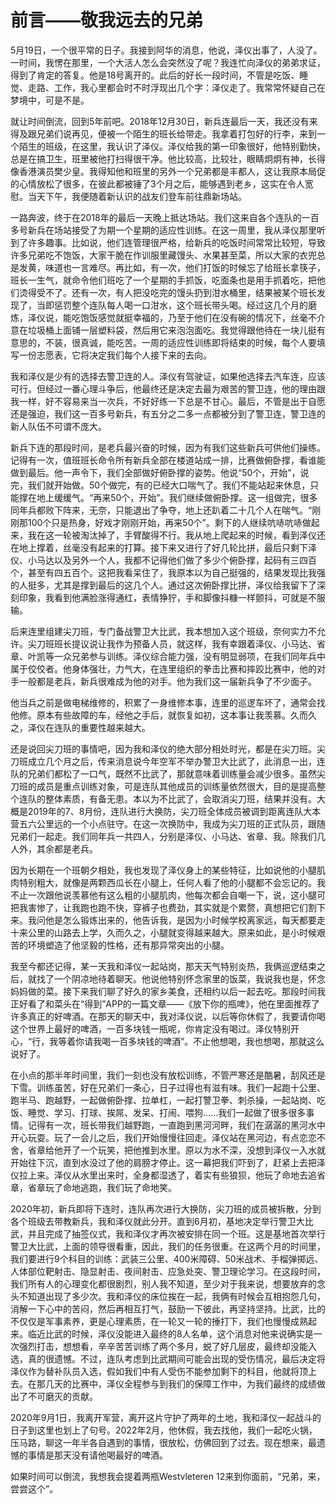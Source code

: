 # 前言——敬我远去的兄弟

5月19日，一个很平常的日子。我接到阿华的消息，他说，泽仪出事了，人没了。一时间，我愣在那里，一个大活人怎么会突然没了呢？我连忙向泽仪的弟弟求证，得到了肯定的答复。他是18号离开的。此后的好长一段时间，不管是吃饭、睡觉、走路、工作，我心里都会时不时浮现出几个字：泽仪走了。我常常怀疑自己在梦境中，可是不是。



就让时间倒流，回到5年前吧。2018年12月30日，新兵连最后一天，我还没有来得及跟兄弟们说再见，便被一个陌生的班长给带走。我拿着打包好的行李，来到一个陌生的班级，在这里，我认识了泽仪。泽仪给我的第一印象很好，他特别勤快，总是在搞卫生，班里被他打扫得很干净。他比较高，比较壮，眼睛炯炯有神，长得像香港演员樊少皇。我得知他和班里的另外一个兄弟都是丰都人，这让我原本局促的心情放松了很多，在彼此都被锤了3个月之后，能够遇到老乡，这实在令人宽慰。当天下午，我便随着新认识的战友们登车前往鼎新场站。



一路奔波，终于在2018年的最后一天晚上抵达场站。我们这来自各个连队的一百多号新兵在场站接受了为期一个星期的适应性训练。在这一周里，我从泽仪那里听到了许多趣事。比如说，他们连管理很严格，给新兵的吃饭时间常常比较短，导致许多兄弟吃不饱饭，大家干脆在作训服里藏馒头、水果甚至菜，所以大家的衣兜总是发黄，味道也一言难尽。再比如，有一次，他们打饭的时候忘了给班长拿筷子，班长一生气，就命令他们班吃了一个星期的手抓饭，吃面条也是用手抓着吃，把他们烫得受不了。还有一次，有人把没吃完的馒头扔到泔水桶里，结果被某个班长发现了，当即惩罚整个连队每人喝一口泔水，这个班长带头喝。经过这几个月的磨炼，泽仪说，能吃饱饭感觉就挺幸福的，乃至于他们在没有碗的情况下，丝毫不介意在垃圾桶上面铺一层塑料袋，然后用它来泡泡面吃。我觉得跟他待在一块儿挺有意思的，不装，很真诚，能吃苦。一周的适应性训练即将结束的时候，每个人要填写一份志愿表，它将决定我们每个人接下来的去向。



我和泽仪是少有的选择去警卫连的人。泽仪有驾驶证，如果他选择去汽车连，应该可行。但经过一番心理斗争后，他最终还是决定去最为艰苦的警卫连，他的理由跟我一样，好不容易来当一次兵，不好好练一下总是不甘心。最后，不管是出于自愿还是强迫，我们这一百多号新兵，有五分之二多一点都被分到了警卫连，警卫连的新人队伍不可谓不庞大。



新兵下连的那段时间，是老兵最兴奋的时候，因为有我们这些新兵可供他们操练。记得有一次，值班班长命令所有新兵全部在楼道站成一排，比赛做俯卧撑，看谁能做到最后。他一声令下，我们全部做好俯卧撑的姿势。他说“50个，开始”，说完，我们就开始做。50个做完，有的已经大口喘气了。我们不能站起来休息，只能撑在地上缓缓气。“再来50个，开始”。我们继续做俯卧撑。这一组做完，很多同年兵都败下阵来，无奈，只能退出了争夺，地上还趴着二十几个人在喘气。“刚刚那100个只是热身，好戏才刚刚开始，再来50个”。剩下的人继续吭哧吭哧做起来，我在这一轮被淘汰掉了，手臂酸得不行。我从地上爬起来的时候，看到泽仪还在地上撑着，丝毫没有起来的打算。接下来又进行了好几轮比拼，最后只剩下泽仪、小马达以及另外一个人，我都不记得他们做了多少个俯卧撑，起码有三四百个，甚至有四五百个。这把我看呆住了，我原本以为自己挺强的，结果发现比我强的人挺多，尤其是撑到最后的这几个人。通过这次俯卧撑比拼，泽仪给我留下了深刻印象，我看到他满脸涨得通红，表情狰狞，手和脚像抖糠一样颤抖，可就是不服输。



后来连里组建尖刀班，专门备战警卫大比武，我本想加入这个班级，奈何实力不允许。尖刀班班长提议说让我作为预备人员，就这样，我有幸跟着泽仪、小马达、省章、叶凯等一众兄弟参与训练。泽仪综合能力强，没有明显弱项，在我们同年兵中属于佼佼者。他身体强壮，力气大，在连里组织的拳击比赛和摔跤比赛中，他的对手一般都是老兵，新兵很难成为他的对手。他为我们这一届新兵争了不少面子。



他当兵之前是做电梯维修的，积累了一身维修本事，连里的巡逻车坏了，通常会找他修。原本有些故障的车，经他之手后，就恢复如初，这本事让我羡慕。久而久之，泽仪在连队的重要性越来越大。



还是说回尖刀班的事情吧，因为我和泽仪的绝大部分相处时光，都是在尖刀班。尖刀班成立几个月之后，传来消息说今年空军不举办警卫大比武了，此消息一出，连队的兄弟们都松了一口气，既然不比武了，那就意味着训练量会减少很多。虽然尖刀班的成员是重点训练对象，可是连队其他成员的训练量依然很大，目的是提高整个连队的整体素质，有备无患。本以为不比武了，会取消尖刀班，结果并没有。大概是2019年的7、8月份，连队进行大换防，尖刀班全体成员被调到距离连队大本营五六公里远的一个小点驻守。在这一次换防中，我成为尖刀班的正式队员，跟随兄弟们一起走。我们同年兵一共四人，分别是泽仪、小马达、省章、我。除我们几人外，其余都是老兵。



因为长期在一个班朝夕相处，我也发现了泽仪身上的某些特征，比如说他的小腿肌肉特别粗大，就像是两颗西瓜长在小腿上，任何人看了他的小腿都不会忘记的。我不止一次跟他说羡慕他有这么粗的小腿肌肉，他每次都会自嘲一下，说，这小腿可把我害惨了，让我跑也跑不快，穿裤子也费劲，其实就是个累赘，真想把它们割下来。我问他是怎么锻炼出来的，他告诉我，是因为小时候学校离家远，每天都要走十来公里的山路去上学，久而久之，小腿就变得越来越大。原来如此，是小时候艰苦的环境塑造了他坚毅的性格，还有那异常突出的小腿。



我至今都还记得，某一天我和泽仪一起站岗，那天天气特别炎热，我俩巡逻结束之后，就找了一个阴凉地待着聊天。他说他特别怀念家里的饭菜，我说我也是，怀念妈妈做的菜。接下来我们聊了好久的家乡美食，还相约以后一起去吃。那段时间我正好看了和菜头在“得到”APP的一篇文章——《放下你的瓶啤》，他在里面推荐了许多真正的好啤酒。在那天的聊天中，我对泽仪说，以后等你休假了，我要请你喝这个世界上最好的啤酒，一百多块钱一瓶呢，你肯定没有喝过。泽仪特别开心，“行，我等着你请我喝一百多块钱的啤酒”。不止他想喝，我也想喝，那就这么说好了。



在小点的那半年时间里，我们一刻也没有放松训练，不管严寒还是酷暑，刮风还是下雪。训练虽苦，好在兄弟们一条心，日子过得也有滋有味。我们一起跑十公里、跑半马、跑越野，一起做俯卧撑、拉单杠，一起打警卫拳、刺杀操，一起站岗、吃饭、睡觉、学习、打球、挨屌、发呆、打闹、喂狗......我们一起做了很多很多事情。记得有一次，班长带我们越野跑，一直跑到黑河河畔，我们在潺潺的黑河水中开心玩耍。玩了一会儿之后，我们开始慢慢往回走。泽仪站在黑河边，有点恋恋不舍，省章给他开了一个玩笑，把他推到水里。原以为水不深，没想到泽仪一入水就开始往下沉，直到水没过了他的肩膀才停止。这一幕把我们吓到了，赶紧上去把泽仪拉上来。泽仪从水里出来时，全身都湿透了，着实有些狼狈，他玩了命地去追省章，省章玩了命地逃跑，我们玩了命地笑。



2020年初，新兵即将下连时，连队再次进行大换防，尖刀班的成员被拆散，分到各个班级去带教新兵，我和泽仪就此分开。直到6月初，基地决定举行警卫大比武，并且完成了抽签仪式，我和泽仪才再次被安排在同一个班。这是基地首次举行警卫大比武，上面的领导很看重，因此，我们的任务很重。在这两个月的时间里，我们要进行9个科目的训练：武装三公里、400米障碍、50米战术、手榴弹掷远、人体部位靶射击、隐显射击、夜间射击、应急处突、警卫理论学习。在这段时间，我们所有人的心理变化都很剧烈，别人我不知道，至少对于我来说，想要放弃的念头不知道出现了多少次。我和泽仪的床位挨在一起，我俩有时候会互相抱怨几句，消解一下心中的苦闷，然后再相互打气，鼓励一下彼此，再坚持坚持。比武，比的不仅仅是军事素养，更是心理素质，在一轮又一轮的捶打下，我们也慢慢成熟起来。临近比武的时候，泽仪没能进入最终的8人名单，这个消息对他来说确实是一次强烈打击，想想看，辛辛苦苦训练了两个多月，蜕了好几层皮，最终却没能入选，真的很遗憾。不过，连队考虑到比武期间可能会出现的受伤情况，最后决定将泽仪作为替补队员入选，假如我们中有人受伤不能参加剩下的科目，他就将顶上去。在那几天的比赛中，泽仪全程参与到我们的保障工作中，为我们最终的成绩做出了不可磨灭的贡献。



2020年9月1日，我离开军营，离开这片守护了两年的土地，我和泽仪一起战斗的日子到这里也划上了句号。2022年2月，他休假，我去找他，我们一起吃火锅，压马路，聊这一年半各自遇到的事情，很放松，仿佛回到了过去。现在想来，最遗憾的事情是那天没有请他喝最好的啤酒。



如果时间可以倒流，我想我会提着两瓶Westvleteren 12来到你面前，“兄弟，来，尝尝这个”。